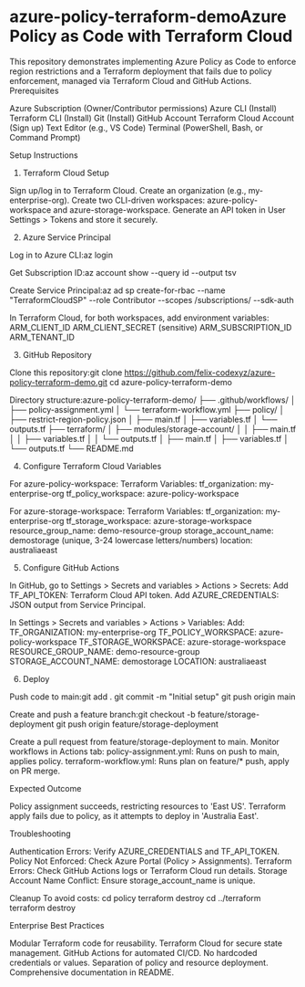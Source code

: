 # azure-policy-terraform-demoAzure Policy as Code with Terraform Cloud
This repository demonstrates implementing Azure Policy as Code to enforce region restrictions and a Terraform deployment that fails due to policy enforcement, managed via Terraform Cloud and GitHub Actions.
Prerequisites

Azure Subscription (Owner/Contributor permissions)
Azure CLI (Install)
Terraform CLI (Install)
Git (Install)
GitHub Account
Terraform Cloud Account (Sign up)
Text Editor (e.g., VS Code)
Terminal (PowerShell, Bash, or Command Prompt)

Setup Instructions
1. Terraform Cloud Setup

Sign up/log in to Terraform Cloud.
Create an organization (e.g., my-enterprise-org).
Create two CLI-driven workspaces: azure-policy-workspace and azure-storage-workspace.
Generate an API token in User Settings > Tokens and store it securely.

2. Azure Service Principal

Log in to Azure CLI:az login


Get Subscription ID:az account show --query id --output tsv


Create Service Principal:az ad sp create-for-rbac --name "TerraformCloudSP" --role Contributor --scopes /subscriptions/<subscription-id> --sdk-auth


In Terraform Cloud, for both workspaces, add environment variables:
ARM_CLIENT_ID
ARM_CLIENT_SECRET (sensitive)
ARM_SUBSCRIPTION_ID
ARM_TENANT_ID



3. GitHub Repository

Clone this repository:git clone https://github.com/felix-codexyz/azure-policy-terraform-demo.git
cd azure-policy-terraform-demo


Directory structure:azure-policy-terraform-demo/
├── .github/workflows/
│   ├── policy-assignment.yml
│   └── terraform-workflow.yml
├── policy/
│   ├── restrict-region-policy.json
│   ├── main.tf
│   ├── variables.tf
│   └── outputs.tf
├── terraform/
│   ├── modules/storage-account/
│   │   ├── main.tf
│   │   ├── variables.tf
│   │   └── outputs.tf
│   ├── main.tf
│   ├── variables.tf
│   └── outputs.tf
└── README.md



4. Configure Terraform Cloud Variables

For azure-policy-workspace:
Terraform Variables:
tf_organization: my-enterprise-org
tf_policy_workspace: azure-policy-workspace




For azure-storage-workspace:
Terraform Variables:
tf_organization: my-enterprise-org
tf_storage_workspace: azure-storage-workspace
resource_group_name: demo-resource-group
storage_account_name: demostorage<unique-suffix> (unique, 3-24 lowercase letters/numbers)
location: australiaeast





5. Configure GitHub Actions

In GitHub, go to Settings > Secrets and variables > Actions > Secrets:
Add TF_API_TOKEN: Terraform Cloud API token.
Add AZURE_CREDENTIALS: JSON output from Service Principal.


In Settings > Secrets and variables > Actions > Variables:
Add:
TF_ORGANIZATION: my-enterprise-org
TF_POLICY_WORKSPACE: azure-policy-workspace
TF_STORAGE_WORKSPACE: azure-storage-workspace
RESOURCE_GROUP_NAME: demo-resource-group
STORAGE_ACCOUNT_NAME: demostorage<unique-suffix>
LOCATION: australiaeast





6. Deploy

Push code to main:git add .
git commit -m "Initial setup"
git push origin main


Create and push a feature branch:git checkout -b feature/storage-deployment
git push origin feature/storage-deployment


Create a pull request from feature/storage-deployment to main.
Monitor workflows in Actions tab:
policy-assignment.yml: Runs on push to main, applies policy.
terraform-workflow.yml: Runs plan on feature/* push, apply on PR merge.



Expected Outcome

Policy assignment succeeds, restricting resources to 'East US'.
Terraform apply fails due to policy, as it attempts to deploy in 'Australia East'.

Troubleshooting

Authentication Errors: Verify AZURE_CREDENTIALS and TF_API_TOKEN.
Policy Not Enforced: Check Azure Portal (Policy > Assignments).
Terraform Errors: Check GitHub Actions logs or Terraform Cloud run details.
Storage Account Name Conflict: Ensure storage_account_name is unique.

Cleanup
To avoid costs:
cd policy
terraform destroy
cd ../terraform
terraform destroy

Enterprise Best Practices

Modular Terraform code for reusability.
Terraform Cloud for secure state management.
GitHub Actions for automated CI/CD.
No hardcoded credentials or values.
Separation of policy and resource deployment.
Comprehensive documentation in README.
